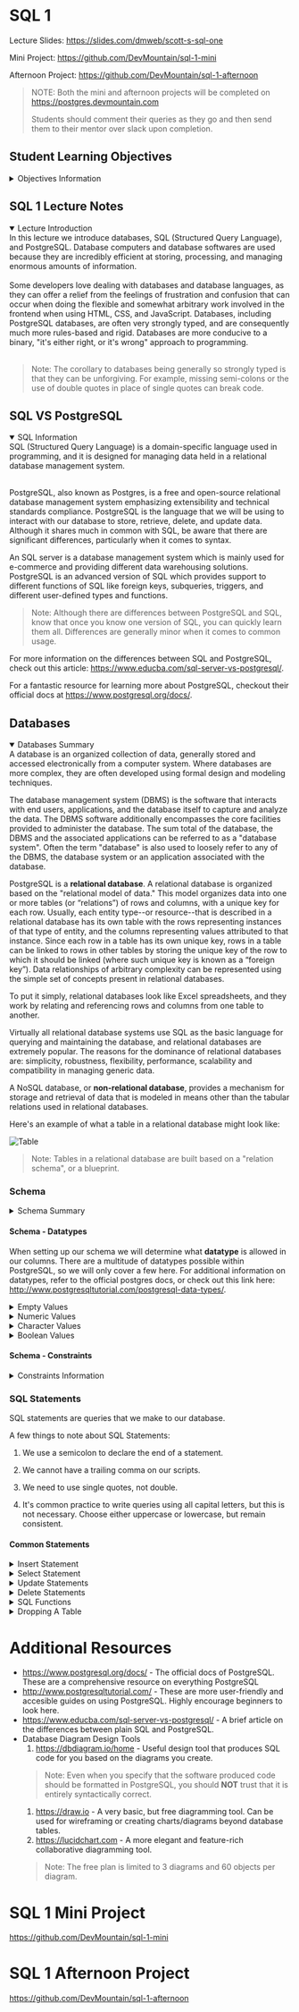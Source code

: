 # SQL 1

Lecture Slides: https://slides.com/dmweb/scott-s-sql-one

Mini Project: https://github.com/DevMountain/sql-1-mini

Afternoon Project: https://github.com/DevMountain/sql-1-afternoon

> NOTE: Both the mini and afternoon projects will be completed on https://postgres.devmountain.com
>
> Students should comment their queries as they go and then send them to their mentor over slack upon completion.

 ## Student Learning Objectives 
<details>
 <summary>Objectives Information</summary>

### Databases

* Student understands the purpose of databases
* Student understands relational databases and tables
* Student understands value types
* Student understands SQL vs PostgreSQL (?)

### SQL

* Student can create a table
* Student can utilize constraints (?)
* Student can insert a row
* Student can delete a row (?)
* Student can query with * or specific columns
* Student can query results with a where clause
* Student can use comparison operators (Greater, less than, equals, not equals)
* Student can use IN/Not/And/OR/Like operators
* Student can order by
* Student can use max, min, avg, sum
* Student can use count(*)
* Student can use limit
* Student can drop a table (?)

</details>

## SQL 1 Lecture Notes
<details open>
 <summary>Lecture Introduction</summary>
In this lecture we introduce databases, SQL (Structured Query Language), and PostgreSQL. Database computers and database softwares are used because they are incredibly efficient at storing, processing, and managing enormous amounts of information. 
 <br />
 <br />
Some developers love dealing with databases and database languages, as they can offer a relief from the feelings of frustration and confusion that can occur when doing the flexible and somewhat arbitrary work involved in the frontend when using HTML, CSS, and JavaScript.  Databases, including PostgreSQL databases, are often very strongly typed, and are consequently much more rules-based and rigid. Databases are more conducive to a binary, "it's either right, or it's wrong" approach to programming.
 <br />
 <br />
 
>Note: The corollary to databases being generally so strongly typed is that they can be unforgiving. For example, missing semi-colons or the use of double quotes in place of single quotes can break code.  
 
 </details>

## SQL VS PostgreSQL
<details open> 
 <summary>SQL Information</summary>
SQL (Structured Query Language) is a domain-specific language used in programming, and it is designed for managing data held in a relational database management system. 
 <br/>
 <br/>

PostgreSQL, also known as Postgres, is a free and open-source relational database management system emphasizing extensibility and technical standards compliance. PostgreSQL is the language that we will be using to interact with our database to store, retrieve, delete, and update data. Although it shares much in common with SQL, be aware that there are significant differences, particularly when it comes to syntax. 

An SQL server is a database management system which is mainly used for e-commerce and providing different data warehousing solutions. PostgreSQL is an advanced version of SQL which provides support to different functions of SQL like foreign keys, subqueries, triggers, and different user-defined types and functions.

>Note: Although there are differences between PostgreSQL and SQL, know that once you know one version of SQL, you can quickly learn them all. Differences are generally minor when it comes to common usage.

For more information on the differences between SQL and PostgreSQL, check out this article: https://www.educba.com/sql-server-vs-postgresql/.

For a fantastic resource for learning more about PostgreSQL, checkout their official docs at https://www.postgresql.org/docs/. 
</details>


## Databases
<details open>
 <summary>Databases Summary</summary>
A database is an organized collection of data, generally stored and accessed electronically from a computer system. Where databases are more complex, they are often developed using formal design and modeling techniques.

The database management system (DBMS) is the software that interacts with end users, applications, and the database itself to capture and analyze the data. The DBMS software additionally encompasses the core facilities provided to administer the database. The sum total of the database, the DBMS and the associated applications can be referred to as a "database system". Often the term "database" is also used to loosely refer to any of the DBMS, the database system or an application associated with the database.

PostgreSQL is a **relational database**. A relational database is organized based on the "relational model of data." This model organizes data into one or more tables (or “relations”) of rows and columns, with a unique key for each row. Usually, each entity type--or resource--that is described in a relational database has its own table with the rows representing instances of that type of entity, and the columns representing values attributed to that instance. Since each row in a table has its own unique key, rows in a table can be linked to rows in other tables by storing the unique key of the row to which it should be linked (where such unique key is known as a “foreign key”). Data relationships of arbitrary complexity can be represented using the simple set of concepts present in relational databases.

To put it simply, relational databases look like Excel spreadsheets, and they work by relating and referencing rows and columns from one table to another.

Virtually all relational database systems use SQL as the basic language for querying and maintaining the database, and relational databases are extremely popular. The reasons for the dominance of relational databases are: simplicity, robustness, flexibility, performance, scalability and compatibility in managing generic data.

A NoSQL database, or **non-relational database**, provides a mechanism for storage and retrieval of data that is modeled in means other than the tabular relations used in relational databases.
</details>

Here's an example of what a table in a relational database might look like:

![Table](images/table.png)

>Note: Tables in a relational database are built based on a "relation schema", or a blueprint. 

### Schema
<details>
 <summary>Schema Summary</summary>
 
A **database schema** is a blueprint for how a database is structured. Put another way, a database schema is the skeleton structure that represents the logical view of the entire database. It defines how the data is organized and how the relations among them are associated. A database schema contains a collection of relation schemas for a whole database.

A **relation schema** is the logical definition of a table--it defines what the name of a table is, and what the name and datatype of each column is.

For a useful tool for creating database schemas, check out https://dbdiagram.io/home. 

A relation schema for the table above might look similar to this:

```sql
CREATE TABLE instructors (
    id INTEGER PRIMARY KEY,
    name TEXT,
    age INTEGER,
    country TEXT
);
```

In the code above, we are creating an instructors table, and specifying which datatypes are allowed to be inserted into specified columns of the table.

</details>

#### Schema - Datatypes

When setting up our schema we will determine what **datatype** is allowed in our columns. There are a multitude of datatypes possible within PostgreSQL, so we will only cover a few here. For additional information on datatypes, refer to the official postgres docs, or check out this link here: http://www.postgresqltutorial.com/postgresql-data-types/.

<details>
 <summary>Empty Values</summary>

`Null` - This data type means an empty value.
</details>

<details>
 <summary>Numeric Values</summary>

`Integer` - This data type will define a round number.

`Decimal` - This data type can have unlimited decimal values.

`Float` - This data type can have values up to 15 decimal places.

`Serial` - This data type is an incrementing integer, usally used along with the `Primary Key` constraint in order to establish a unique identifier for a row in a table.
</details>

<details>
 <summary>Character Values</summary>

`Text` - This data type allows you to enter unlimited characters as a string.

`Varchar(n)` - This data type and its corresponding parameter enable you to limit the number of characters inserted as a string.
</details>

<details>
 <summary>Boolean Values</summary>

`Boolean` - This data type is either true or false. 
</details>

#### Schema - Constraints 
<details>
 <summary>Constraints Information</summary>
 
Constraints are the rules enforced on data columns on table. These are used to prevent invalid data from being entered into the database. This ensures the accuracy and reliability of the data in the database.

Constraints could be column level or table level. Column level constraints are applied only to one column whereas table level constraints are applied to the whole table. Defining a data type for a column is a constraint in itself. For example, a column of type DATE constrains the column to valid dates.

The following are commonly used constraints available in PostgreSQL.

* NOT NULL Constraint − Ensures that a column cannot have NULL value.

* UNIQUE Constraint − Ensures that all values in a column are different.

* PRIMARY Key − Uniquely identifies each row/record in a database table.

* FOREIGN Key − Constrains data based on columns in other tables.

* CHECK Constraint − The CHECK constraint ensures that all values in a column satisfy certain conditions.

* EXCLUSION Constraint − The EXCLUDE constraint ensures that if any two rows are compared on the specified column(s) or expression(s) using the specified operator(s), not all of these comparisons will return TRUE.


Example of NOT NULL Constraint: 

```sql
CREATE TABLE COMPANY4(
   ID INT PRIMARY KEY     NOT NULL,
   NAME           TEXT    NOT NULL,
   AGE            INT     NOT NULL,
   ADDRESS        CHAR(50),
   SALARY         REAL
);
```
</details>

### SQL Statements

SQL statements are queries that we make to our database.

A few things to note about SQL Statements:

1. We use a semicolon to declare the end of a statement.

2. We cannot have a trailing comma on our scripts. 

3. We need to use single quotes, not double.

4. It's common practice to write queries using all capital letters, but this is not necessary. Choose either uppercase or lowercase, but remain consistent. 


#### Common Statements

<details>
 <summary>Insert Statement</summary>

We can use `insert statements` to add data into our tables. The syntax for an insert statement looks like the following:

```sql
INSERT INTO instructors
(name, age, country)
VALUES
('Zach', 26, 'USA');
```

Above, we are adding a person into the database table instructors. Insert statements begin with the `INSERT INTO` keyword followed by the name of the table we are inserting data into. Then, in parentheses, we select the column names we would like to add to. We then use the `VALUES` keyword, followed by another pair of parentheses to include the specific data we would like to insert into the corresponding columns.

> Note: It's import that the data in the VALUES parentheses line up with the column order specified. 

</details>

<details>
 <summary>Select Statement</summary>

`Select` statements are used to query our database for information. The structure for a `select` statement looks like the following.


```sql
SELECT name
FROM instructors;
```

```sql
SELECT *
FROM instructors;
```

Above, we declare two select statements using the `SELECT` keyword. Both are followed by the column name that we want to select data from, and then by the `FROM` keyword and the table we would like to select from . In the second select, we use an asterisk as a means of selecting all the data from every column of the instructors table. This is known as the universal, asterisk, or splat selector. 


##### WHERE CLAUSE

We can use a `where clause` to add a filter to our select statements.

```sql
SELECT *
FROM instructors
WHERE name = 'Zach';
```

###### Comparison Operators

Operators can be combined with the `WHERE` clause for greater specificity. 

`>` - Greater than.

```sql
SELECT *
FROM instructors
WHERE id > 2;
```

`<` - Less than.

```sql
SELECT *
FROM instructors
WHERE id < 2;
```

`>=` - Greater than or equal to.

```sql
SELECT *
FROM instructors
WHERE id >= 2;
```

`<=` - Less than or equal to.

```sql
SELECT *
FROM instructors
WHERE id <= 2;
```

`!=` - Does not equal.

```sql
SELECT *
FROM instructors
WHERE id != 2;
```

###### Logical Operators

`AND` - Check for multiple conditions to be true.

```sql
SELECT *
FROM instructors
WHERE id != 2
AND id < 3;
```

`OR` - Check for only one of multiple conditions to be true.

```sql
SELECT *
FROM instructors
WHERE name = 'Zach'
OR id = 2;
```

###### Null and Not Null

`IS NULL` - Checks for a value to be null.

```sql
SELECT *
FROM instructors
WHERE name IS NULL;
```

`IS NOT NULL` - Checks for a value NOT to be null.

```sql
SELECT *
FROM instructors
WHERE name IS NOT NULL;
```

###### IN Condition

`IN` - This is used as shorthand syntax to act as multiple `OR` conditions.

```sql
SELECT *
FROM instructors
WHERE name IN ('Zach', 'Matt', 'Josh');
```

If we didn't use the `IN` key word, our statement would look like this

```sql
SELECT *
FROM instructors
WHERE name = 'Zach'
OR name = 'Matt'
OR name = 'Josh';
```

###### BETWEEN Condition

`BETWEEN` - This is used to retrieve values in between a range.

```sql
SELECT *
FROM instructors
WHERE id BETWEEN 1 AND 3;
```

##### LIMIT

The `LIMIT` clause restricts the number of rows returned by a select statement.

```sql
SELECT *
FROM instructors
LIMIT 2;
```

This would return the first two rows of data from the instructors table.

##### ORDER BY

`ORDER BY` - This clause will sort the records in our result. This clause can only be used in select statements.

```sql
SELECT *
FROM instructors
ORDER BY id;
```

They `ORDER BY` clause will organize results in ascending order by default.

###### ASC

`ASC` is the keyword we can use with `ORDER BY` to organize by ascending order by the column type specified.


```sql
SELECT *
FROM instructors
ORDER BY id ASC;
```

###### DESC

`DESC` is the keyword we can use with order by to sort our records in the result in descending order.


```sql
SELECT *
FROM instructors
ORDER BY id DESC;
```
</details>

<details>
 <summary>Update Statements</summary>

We can update our data inside of a database by using an `update statement`.

```sql
UPDATE instructors
SET name = 'Joseph'
WHERE id = 2;
```

Above, we have just updated the name for the user with the id of 2. We first use the `UPDATE` keyword followed by the name of the table we are updating. Then we `SET` the name to "Chris" where the user id equals 2.

</details>

<details>
 <summary>Delete Statements</summary>

We can remove or destroy data from our databased by using a `delete statement`.

```sql
DELETE FROM instructors
WHERE id = 2;
```

We first declare the `DELETE FROM` clause, and then declare the table we want to remove data from. We then choose the id of the instructor we want to remove.

> Make sure to add the where clause or the statement will remove everything in the table! SQL is unforgiving. That's why it's common practice to make sure you have an init.sql, and a seeds.sql file that is regularly updated. 
</details>


<details>
 <summary>SQL Functions</summary>

There are "functions" that we can use with PostgreSQL. This will usually handle some sort of mathematical logic for us.

`count()` - This returns the count of an expression.

```sql
SELECT count(id)
FROM instructors;
```

> It's important to note that `count` does not count null values. Pass in the `*` to account for all rows.

`min()` - This returns the minimum value of an expression.

```sql
SELECT min(age)
FROM instructors;
```

Above, we are finding the youngest instructor.

`max()` - This returns the maximum value of an expression.

```sql
SELECT max(age)
FROM instructors;
```

Above, we are returning the oldest instructor.

`sum()` - This returns the summed value of an expression.

```sql
SELECT sum(age)
FROM instructors;
```

Above, we now have the sum of the ages for all the instructors.

`avg()` - This function returns the average value of an expression.

```sql
SELECT avg(age)
FROM instructors;
```

Above, we have found the average age of the instructors.
</details>

<details>
 <summary>Dropping A Table</summary>

We can also drop our tables when we need to remove them. Be careful doing this, because we can not restore tables that have been dropped. Once again, SQL is unforgiving. 

```sql
DROP TABLE instructors;
```
</details>

# Additional Resources

* https://www.postgresql.org/docs/ - The official docs of PostgreSQL. These are a comprehensive resource on everything PostgreSQL
* http://www.postgresqltutorial.com/ - These are more user-friendly and accesible guides on using PostgreSQL. Highly encourage beginners to look here. 
* https://www.educba.com/sql-server-vs-postgresql/ - A brief article on the differences between plain SQL and PostgreSQL.
* Database Diagram Design Tools
  1. https://dbdiagram.io/home - Useful design tool that produces SQL code for you based on the diagrams you create.
  >Note: Even when you specify that the software produced code should be formatted in PostgreSQL, you should **NOT** trust that it is entirely syntactically correct.
  1. https://draw.io - A very basic, but free diagramming tool. Can be used for wireframing or creating charts/diagrams beyond database tables. 
  1. https://lucidchart.com - A more elegant and feature-rich collaborative diagramming tool.
  >Note: The free plan is limited to 3 diagrams and 60 objects per diagram. 
 
# SQL 1 Mini Project

https://github.com/DevMountain/sql-1-mini

# SQL 1 Afternoon Project

https://github.com/DevMountain/sql-1-afternoon
